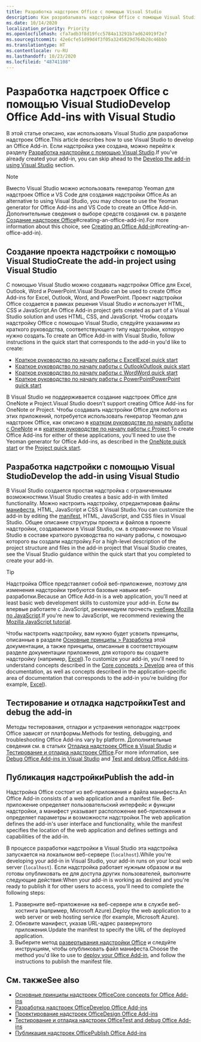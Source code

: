 ```yaml
---
title: Разработка надстроек Office с помощью Visual Studio
description: Как разрабатывать надстройки Office с помощью Visual Studio.
ms.date: 10/14/2020
localization_priority: Priority
ms.openlocfilehash: cfa7adb3f8d19fcc5784a13291b7ad624919f2e7
ms.sourcegitcommit: 42e6cfe51d99d4f3f05a3245829d764b28c46bbb
ms.translationtype: HT
ms.contentlocale: ru-RU
ms.lasthandoff: 10/23/2020
ms.locfileid: "48741108"
---
```

# <a name="develop-office-add-ins-with-visual-studio"></a><span data-ttu-id="474da-103">Разработка надстроек Office с помощью Visual Studio</span><span class="sxs-lookup"><span data-stu-id="474da-103">Develop Office Add-ins with Visual Studio</span></span>

<span data-ttu-id="474da-104">В этой статье описано, как использовать Visual Studio для разработки надстроек Office.</span><span class="sxs-lookup"><span data-stu-id="474da-104">This article describes how to use Visual Studio to develop an Office Add-in.</span></span> <span data-ttu-id="474da-105">Если надстройка уже создана, можно перейти к разделу [Разработка надстройки с помощью Visual Studio](#develop-the-add-in-using-visual-studio).</span><span class="sxs-lookup"><span data-stu-id="474da-105">If you've already created your add-in, you can skip ahead to the [Develop the add-in using Visual Studio](#develop-the-add-in-using-visual-studio) section.</span></span>

> [!NOTE]
> <span data-ttu-id="474da-106">Вместо Visual Studio можно использовать генератор Yeoman для надстроек Office и VS Code для создания надстройки Office.</span><span class="sxs-lookup"><span data-stu-id="474da-106">As an alternative to using Visual Studio, you may choose to use the Yeoman generator for Office Add-ins and VS Code to create an Office Add-in.</span></span> <span data-ttu-id="474da-107">Дополнительные сведения о выборе средств создания см. в разделе [Создание надстроек Office](../develop/develop-overview.md)#creating-an-office-add-in).</span><span class="sxs-lookup"><span data-stu-id="474da-107">For more information about this choice, see [Creating an Office Add-in](../develop/develop-overview.md)#creating-an-office-add-in).</span></span>

## <a name="create-the-add-in-project-using-visual-studio"></a><span data-ttu-id="474da-108">Создание проекта надстройки с помощью Visual Studio</span><span class="sxs-lookup"><span data-stu-id="474da-108">Create the add-in project using Visual Studio</span></span>

<span data-ttu-id="474da-109">С помощью Visual Studio можно создавать надстройки Office для Excel, Outlook, Word и PowerPoint.</span><span class="sxs-lookup"><span data-stu-id="474da-109">Visual Studio can be used to create Office Add-ins for Excel, Outlook, Word, and PowerPoint.</span></span> <span data-ttu-id="474da-110">Проект надстройки Office создается в рамках решения Visual Studio и использует HTML, CSS и JavaScript.</span><span class="sxs-lookup"><span data-stu-id="474da-110">An Office Add-in project gets created as part of a Visual Studio solution and uses HTML, CSS, and JavaScript.</span></span> <span data-ttu-id="474da-111">Чтобы создать надстройку Office с помощью Visual Studio, следуйте указаниям из краткого руководства, соответствующего типу надстройки, которую нужно создать.</span><span class="sxs-lookup"><span data-stu-id="474da-111">To create an Office Add-in with Visual Studio, follow instructions in the quick start that corresponds to the add-in you'd like to create:</span></span>

- [<span data-ttu-id="474da-112">Краткое руководство по началу работы с Excel</span><span class="sxs-lookup"><span data-stu-id="474da-112">Excel quick start</span></span>](../quickstarts/excel-quickstart-jquery.md?tabs=visualstudio)
- [<span data-ttu-id="474da-113">Краткое руководство по началу работы с Outlook</span><span class="sxs-lookup"><span data-stu-id="474da-113">Outlook quick start</span></span>](../quickstarts/outlook-quickstart.md?tabs=visualstudio)
- [<span data-ttu-id="474da-114">Краткое руководство по началу работы с Word</span><span class="sxs-lookup"><span data-stu-id="474da-114">Word quick start</span></span>](../quickstarts/word-quickstart.md?tabs=visualstudio)
- [<span data-ttu-id="474da-115">Краткое руководство по началу работы с PowerPoint</span><span class="sxs-lookup"><span data-stu-id="474da-115">PowerPoint quick start</span></span>](../quickstarts/powerpoint-quickstart.md?tabs=visualstudio)

<span data-ttu-id="474da-116">В Visual Studio не поддерживается создание надстроек Office для OneNote и Project.</span><span class="sxs-lookup"><span data-stu-id="474da-116">Visual Studio doesn't support creating Office Add-ins for OneNote or Project.</span></span> <span data-ttu-id="474da-117">Чтобы создавать надстройки Office для любого из этих приложений, потребуется использовать генератор Yeoman для надстроек Office, как описано в [кратком руководстве по началу работы с OneNote](../quickstarts/onenote-quickstart.md) и в [кратком руководстве по началу работы с Project](../quickstarts/project-quickstart.md).</span><span class="sxs-lookup"><span data-stu-id="474da-117">To create Office Add-ins for either of these applications, you'll need to use the Yeoman generator for Office Add-ins, as described in the [OneNote quick start](../quickstarts/onenote-quickstart.md) or the [Project quick start](../quickstarts/project-quickstart.md).</span></span>

## <a name="develop-the-add-in-using-visual-studio"></a><span data-ttu-id="474da-118">Разработка надстройки с помощью Visual Studio</span><span class="sxs-lookup"><span data-stu-id="474da-118">Develop the add-in using Visual Studio</span></span>

<span data-ttu-id="474da-119">В Visual Studio создается простая надстройка с ограниченными возможностями.</span><span class="sxs-lookup"><span data-stu-id="474da-119">Visual Studio creates a basic add-in with limited functionality.</span></span> <span data-ttu-id="474da-120">Можно настроить надстройку, отредактировав файлы [манифеста](add-in-manifests.md), HTML, JavaScript и CSS в Visual Studio.</span><span class="sxs-lookup"><span data-stu-id="474da-120">You can customize the add-in by editing the [manifest](add-in-manifests.md), HTML, JavaScript, and CSS files in Visual Studio.</span></span> <span data-ttu-id="474da-121">Общее описание структуры проекта и файлов в проекте надстройки, создаваемом в Visual Studio, см. в справочнике по Visual Studio в составе краткого руководства по началу работы, с помощью которого вы создали надстройку.</span><span class="sxs-lookup"><span data-stu-id="474da-121">For a high-level description of the project structure and files in the add-in project that Visual Studio creates, see the Visual Studio guidance within the quick start that you completed to create your add-in.</span></span> 

> [!TIP]
> <span data-ttu-id="474da-122">Надстройка Office представляет собой веб-приложение, поэтому для изменения надстройки требуются базовые навыки веб-разработки.</span><span class="sxs-lookup"><span data-stu-id="474da-122">Because an Office Add-in is a web application, you'll need at least basic web development skills to customize your add-in.</span></span> <span data-ttu-id="474da-123">Если вы впервые работаете с JavaScript, рекомендуем прочесть [учебник Mozilla по JavaScript](https://developer.mozilla.org/docs/Web/JavaScript/Guide/Introduction).</span><span class="sxs-lookup"><span data-stu-id="474da-123">If you're new to JavaScript, we recommend reviewing the [Mozilla JavaScript tutorial](https://developer.mozilla.org/docs/Web/JavaScript/Guide/Introduction).</span></span>

<span data-ttu-id="474da-124">Чтобы настроить надстройку, вам нужно будет усвоить принципы, описанные в разделе [Основные принципы > Разработка](develop-overview.md) этой документации, а также принципы, описанные в соответствующем разделе документации приложения, для которого вы создаете надстройку (например, [Excel](../excel/index.yml)).</span><span class="sxs-lookup"><span data-stu-id="474da-124">To customize your add-in, you'll need to understand concepts described in the [Core concepts > Develop](develop-overview.md) area of this documentation, as well as concepts described in the application-specific area of documentation that corresponds to the add-in you're building (for example, [Excel](../excel/index.yml)).</span></span> 

## <a name="test-and-debug-the-add-in"></a><span data-ttu-id="474da-125">Тестирование и отладка надстройки</span><span class="sxs-lookup"><span data-stu-id="474da-125">Test and debug the add-in</span></span>

<span data-ttu-id="474da-126">Методы тестирования, отладки и устранения неполадок надстроек Office зависят от платформы.</span><span class="sxs-lookup"><span data-stu-id="474da-126">Methods for testing, debugging, and troubleshooting Office Add-ins vary by platform.</span></span> <span data-ttu-id="474da-127">Дополнительные сведения см. в статьях [Отладка надстроек Office в Visual Studio](debug-office-add-ins-in-visual-studio.md) и [Тестирование и отладка надстроек Office](../testing/test-debug-office-add-ins.md).</span><span class="sxs-lookup"><span data-stu-id="474da-127">For more information, see [Debug Office Add-ins in Visual Studio](debug-office-add-ins-in-visual-studio.md) and [Test and debug Office Add-ins](../testing/test-debug-office-add-ins.md).</span></span>

## <a name="publish-the-add-in"></a><span data-ttu-id="474da-128">Публикация надстройки</span><span class="sxs-lookup"><span data-stu-id="474da-128">Publish the add-in</span></span>

<span data-ttu-id="474da-129">Надстройка Office состоит из веб-приложения и файла манифеста.</span><span class="sxs-lookup"><span data-stu-id="474da-129">An Office Add-in consists of a web application and a manifest file.</span></span> <span data-ttu-id="474da-130">Веб-приложение определяет пользовательский интерфейс и функции надстройки, а манифест указывает расположение веб-приложения и определяет параметры и возможности надстройки.</span><span class="sxs-lookup"><span data-stu-id="474da-130">The web application defines the add-in's user interface and functionality, while the manifest specifies the location of the web application and defines settings and capabilities of the add-in.</span></span>

<span data-ttu-id="474da-131">В процессе разработки надстройки в Visual Studio эта надстройка запускается на локальном веб-сервере (`localhost`).</span><span class="sxs-lookup"><span data-stu-id="474da-131">While you're developing your add-in in Visual Studio, your add-in runs on your local web server (`localhost`).</span></span> <span data-ttu-id="474da-132">Если надстройка работает нужным образом и вы готовы опубликовать ее для доступа других пользователей, выполните следующие действия:</span><span class="sxs-lookup"><span data-stu-id="474da-132">When your add-in is working as desired and you're ready to publish it for other users to access, you'll need to complete the following steps:</span></span>

1. <span data-ttu-id="474da-133">Разверните веб-приложение на веб-сервере или в службе веб-хостинга (например, Microsoft Azure).</span><span class="sxs-lookup"><span data-stu-id="474da-133">Deploy the web application to a web server or web hosting service (for example, Microsoft Azure).</span></span>
2. <span data-ttu-id="474da-134">Обновите манифест, указав URL-адрес развернутого приложения.</span><span class="sxs-lookup"><span data-stu-id="474da-134">Update the manifest to specify the URL of the deployed application.</span></span> 
3. <span data-ttu-id="474da-135">Выберите метод [развертывания надстройки Office](../publish/publish.md) и следуйте инструкциям, чтобы опубликовать файл манифеста.</span><span class="sxs-lookup"><span data-stu-id="474da-135">Choose the method you'd like to use to [deploy your Office Add-in](../publish/publish.md), and follow the instructions to publish the manifest file.</span></span>

## <a name="see-also"></a><span data-ttu-id="474da-136">См. также</span><span class="sxs-lookup"><span data-stu-id="474da-136">See also</span></span>

- [<span data-ttu-id="474da-137">Основные принципы надстроек Office</span><span class="sxs-lookup"><span data-stu-id="474da-137">Core concepts for Office Add-ins</span></span>](../overview/core-concepts-office-add-ins.md)
- [<span data-ttu-id="474da-138">Разработка надстроек Office</span><span class="sxs-lookup"><span data-stu-id="474da-138">Develop Office Add-ins</span></span>](../develop/develop-overview.md)
- [<span data-ttu-id="474da-139">Проектирование надстроек Office</span><span class="sxs-lookup"><span data-stu-id="474da-139">Design Office Add-ins</span></span>](../design/add-in-design.md)
- [<span data-ttu-id="474da-140">Тестирование и отладка надстроек Office</span><span class="sxs-lookup"><span data-stu-id="474da-140">Test and debug Office Add-ins</span></span>](../testing/test-debug-office-add-ins.md)
- [<span data-ttu-id="474da-141">Публикация надстроек Office</span><span class="sxs-lookup"><span data-stu-id="474da-141">Publish Office Add-ins</span></span>](../publish/publish.md)
